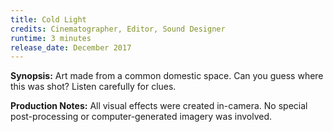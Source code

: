 ```yaml
---
title: Cold Light
credits: Cinematographer, Editor, Sound Designer
runtime: 3 minutes
release_date: December 2017
---
```


**Synopsis:** Art made from a common domestic space. Can you guess where this
was shot? Listen carefully for clues.

**Production Notes:** All visual effects were created in-camera. No special
post-processing or computer-generated imagery was involved.
